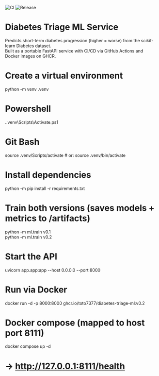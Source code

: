 ![CI](https://github.com/toto7377/diabetes-triage-ml/actions/workflows/ci.yml/badge.svg)
![Release](https://github.com/toto7377/diabetes-triage-ml/actions/workflows/release.yml/badge.svg)


# Diabetes Triage ML Service

Predicts short-term diabetes progression (higher = worse) from the scikit-learn Diabetes dataset.  
Built as a portable FastAPI service with CI/CD via GitHub Actions and Docker images on GHCR.

# Create a virtual environment
python -m venv .venv

# Powershell
.\.venv\Scripts\Activate.ps1

# Git Bash
source .venv/Scripts/activate # or: source .venv/bin/activate

# Install dependencies
python -m pip install -r requirements.txt

# Train both versions (saves models + metrics to /artifacts)
python -m ml.train v0.1   
python -m ml.train v0.2

# Start the API
uvicorn app.app:app --host 0.0.0.0 --port 8000

# Run via Docker
docker run -d -p 8000:8000 ghcr.io/toto7377/diabetes-triage-ml:v0.2

# Docker compose (mapped to host port 8111)
docker compose up -d
# → http://127.0.0.1:8111/health
